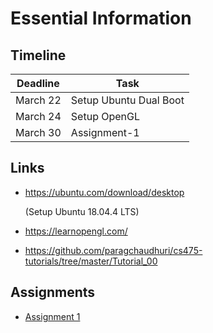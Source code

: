 # Essential Information

## Timeline

| Deadline | Task								|
| -------- | ---------------------------------- |
| March 22 | Setup Ubuntu Dual Boot				|
| March 24 | Setup OpenGL						|
| March 30 | Assignment-1						|

## Links
* https://ubuntu.com/download/desktop

	(Setup Ubuntu 18.04.4 LTS)
* https://learnopengl.com/
* https://github.com/paragchaudhuri/cs475-tutorials/tree/master/Tutorial_00

## Assignments
* [Assignment 1](https://github.com/SoC-OpenGL/Assignment-1-Rasterization)
